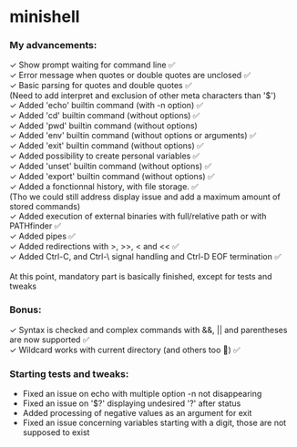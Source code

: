 # minishell

### My advancements:
✓ Show prompt waiting for command line ✅
<br />✓ Error message when quotes or double quotes are unclosed ✅
<br />✓ Basic parsing for quotes and double quotes ✅
<br />(Need to add interpret and exclusion of other meta characters than '$')
<br />✓ Added 'echo' builtin command (with -n option) ✅
<br />✓ Added 'cd' builtin command (without options) ✅
<br />✓ Added 'pwd' builtin command (without options)
<br />✓ Added 'env' builtin command (without options or arguments) ✅
<br />✓ Added 'exit' builtin command (without options) ✅
<br />✓ Added possibility to create personal variables ✅
<br />✓ Added 'unset' builtin command (without options) ✅
<br />✓ Added 'export' builtin command (without options) ✅
<br />✓ Added a fonctionnal history, with file storage. ✅
<br />(Tho we could still address display issue and add a maximum amount of stored commands)
<br />✓ Added execution of external binaries with full/relative path or with PATHfinder ✅
<br />✓ Added pipes ✅
<br />✓ Added redirections with >, >>, < and << ✅
<br />✓ Added Ctrl-C, and Ctrl-\ signal handling and Ctrl-D EOF termination ✅
<br /><br /> At this point, mandatory part is basically finished, except for tests and tweaks
### Bonus:
✓ Syntax is checked and complex commands with &&, || and parentheses are now supported ✅
<br />✓ Wildcard works with current directory (and others too 🤙) ✅
### Starting tests and tweaks:
- Fixed an issue on echo with multiple option -n not disappearing
- Fixed an issue on '$?' displaying undesired '?' after status
- Added processing of negative values as an argument for exit
- Fixed an issue concerning variables starting with a digit, those are not supposed to exist
